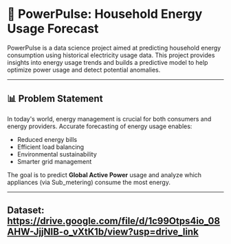# 🔌 PowerPulse: Household Energy Usage Forecast

PowerPulse is a data science project aimed at predicting household energy consumption using historical electricity usage data. This project provides insights into energy usage trends and builds a predictive model to help optimize power usage and detect potential anomalies.

---

## 📊 Problem Statement

In today's world, energy management is crucial for both consumers and energy providers. Accurate forecasting of energy usage enables:

- Reduced energy bills
- Efficient load balancing
- Environmental sustainability
- Smarter grid management

The goal is to predict **Global Active Power** usage and analyze which appliances (via Sub_metering) consume the most energy.

---

## Dataset: https://drive.google.com/file/d/1c99Otps4io_08AHW-JjjNIB-o_vXtK1b/view?usp=drive_link
